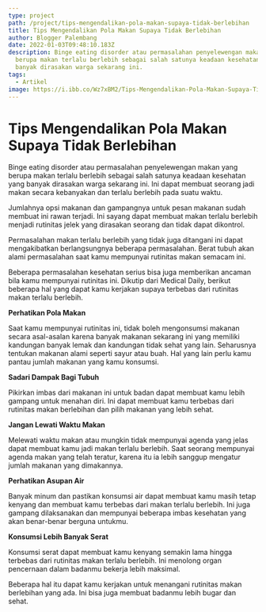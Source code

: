 ```yaml
---
type: project
path: /project/tips-mengendalikan-pola-makan-supaya-tidak-berlebihan
title: Tips Mengendalikan Pola Makan Supaya Tidak Berlebihan
author: Blogger Palembang
date: 2022-01-03T09:48:10.183Z
description: Binge eating disorder atau permasalahan penyelewengan makan yang
  berupa makan terlalu berlebih sebagai salah satunya keadaan kesehatan yang
  banyak dirasakan warga sekarang ini.
tags:
  - Artikel
image: https://i.ibb.co/Wz7xBM2/Tips-Mengendalikan-Pola-Makan-Supaya-Tidak-Berlebihan.jpg
---
```

# Tips Mengendalikan Pola Makan Supaya Tidak Berlebihan

Binge eating disorder atau permasalahan penyelewengan makan yang berupa makan terlalu berlebih sebagai salah satunya keadaan kesehatan yang banyak dirasakan warga sekarang ini. Ini dapat membuat seorang jadi makan secara kebanyakan dan terlalu berlebih pada suatu waktu.

Jumlahnya opsi makanan dan gampangnya untuk pesan makanan sudah membuat ini rawan terjadi. Ini sayang dapat membuat makan terlalu berlebih menjadi rutinitas jelek yang dirasakan seorang dan tidak dapat dikontrol.

Permasalahan makan terlalu berlebih yang tidak juga ditangani ini dapat mengakibatkan berlangsungnya beberapa permasalahan. Berat tubuh akan alami permasalahan saat kamu mempunyai rutinitas makan semacam ini.

Beberapa permasalahan kesehatan serius bisa juga memberikan ancaman bila kamu mempunyai rutinitas ini. Dikutip dari Medical Daily, berikut beberapa hal yang dapat kamu kerjakan supaya terbebas dari rutinitas makan terlalu berlebih.

**Perhatikan Pola Makan**

Saat kamu mempunyai rutinitas ini, tidak boleh mengonsumsi makanan secara asal-asalan karena banyak makanan sekarang ini yang memiliki kandungan banyak lemak dan kandungan tidak sehat yang lain. Seharusnya tentukan makanan alami seperti sayur atau buah. Hal yang lain perlu kamu pantau jumlah makanan yang kamu konsumsi.

**Sadari Dampak Bagi Tubuh**

Pikirkan imbas dari makanan ini untuk badan dapat membuat kamu lebih gampang untuk menahan diri. Ini dapat membuat kamu terbebas dari rutinitas makan berlebihan dan pilih makanan yang lebih sehat.

**Jangan Lewati Waktu Makan**

Melewati waktu makan atau mungkin tidak mempunyai agenda yang jelas dapat membuat kamu jadi makan terlalu berlebih. Saat seorang mempunyai agenda makan yang telah teratur, karena itu ia lebih sanggup mengatur jumlah makanan yang dimakannya.

**Perhatikan Asupan Air**

Banyak minum dan pastikan konsumsi air dapat membuat kamu masih tetap kenyang dan membuat kamu terbebas dari makan terlalu berlebih. Ini juga gampang dilaksanakan dan mempunyai beberapa imbas kesehatan yang akan benar-benar berguna untukmu.

**Konsumsi Lebih Banyak Serat**

Konsumsi serat dapat membuat kamu kenyang semakin lama hingga terbebas dari rutinitas makan terlalu berlebih. Ini menolong organ pencernaan dalam badanmu bekerja lebih maksimal.

Beberapa hal itu dapat kamu kerjakan untuk menangani rutinitas makan berlebihan yang ada. Ini bisa juga membuat badanmu lebih bugar dan sehat.
